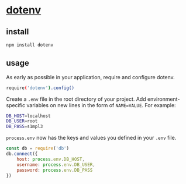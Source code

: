# [dotenv](https://www.npmjs.com/package/dotenv)

## install

```bash
npm install dotenv
```

## usage

As early as possible in your application, require and configure dotenv.

```bash
require('dotenv').config()
```

Create a `.env` file in the root directory of your project. Add environment-specific variables on new lines in the form of `NAME=VALUE`. For example:

```bash
DB_HOST=localhost
DB_USER=root
DB_PASS=s1mpl3
```

`process.env` now has the keys and values you defined in your `.env` file.

```js
const db = require('db')
db.connect({
    host: process.env.DB_HOST,
    username: process.env.DB_USER,
    password: process.env.DB_PASS
})
```

